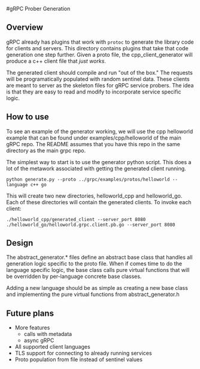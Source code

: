 #gRPC Prober Generation

## Overview

gRPC already has plugins that work with `protoc` to generate the library code 
for clients and servers. This directory contains plugins that take that code
generation one step further. Given a proto file, the cpp_client_generator will
produce a c++ client file that *just works*.

The generated client should compile and run "out of the box." The requests will
be programatically populated with random sentinel data. These clients are meant to server as the skeleton files for gRPC service probers. The idea is that they are easy to read and modify to incorporate service specific logic.

## How to use

To see an example of the generator working, we will use the cpp helloworld example that can be found under examples/cpp/helloworld of the main gRPC repo. The README assumes that you have this repo in the same directory as the main grpc repo.

The simplest way to start is to use the generator python script. This does a lot of the metawork associated with getting the generated client running.

```
python generate.py --proto ../grpc/examples/protos/helloworld --language c++ go
```

This will create two new directories, helloworld_cpp and helloworld_go. Each of these directories will contain the generated clients. To invoke each client:

```
./helloworld_cpp/generated_client --server_port 8080
./helloworld_go/helloworld.grpc.client.pb.go --server_port 8080
```

## Design

The abstract_generator.* files define an abstract base class that handles all generation logic specific to the proto file. When if comes time to do the language specific logic, the base class calls pure virtual functions that will be overridden by per-language concrete base classes.

Adding a new language should be as simple as creating a new base class and implementing the pure virtual functions from abstract_generator.h

## Future plans

* More features
  - calls with metadata
  - async gRPC
* All supported client languages
* TLS support for connecting to already running services
* Proto population from file instead of sentinel values
